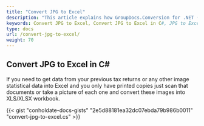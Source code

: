```yaml
---
title: "Convert JPG to Excel"
description: "This article explains how GroupDocs.Conversion for .NET (which is a part of Conholdate.Total for .NET) supports JPG conversion to Excel."
keywords: Convert JPG to Excel, Convert JPG to Excel in C#, JPG to Excel
type: docs
url: /convert-jpg-to-excel/
weight: 70
---
```


## Convert JPG to Excel in C#

If you need to get data from your previous tax returns or any other image statistical data into Excel and you only have printed copies just scan that documents or take a picture of each one and convert these images into XLS/XLSX workbook.

{{< gist "conholdate-docs-gists" "2e5d88181ea32dc07ebda79b986b0011" "convert-jpg-to-excel.cs" >}}











